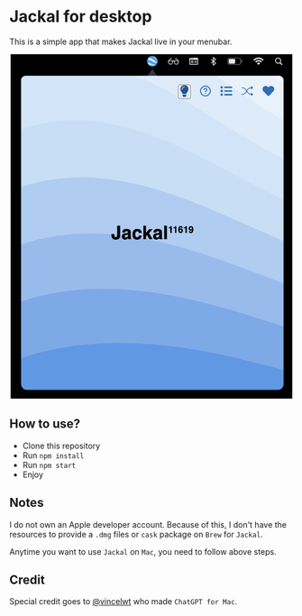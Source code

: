 # Jackal for desktop

This is a simple app that makes Jackal live in your menubar.

<p align="center">
  <img src="./images/root.png" width="500">
</p>

## How to use?

- Clone this repository
- Run `npm install`
- Run `npm start`
- Enjoy

## Notes

I do not own an Apple developer account. Because of this, I don't have the resources to provide a `.dmg` files or `cask` package on `Brew` for `Jackal`.

Anytime you want to use `Jackal` on `Mac`, you need to follow above steps.

## Credit

Special credit goes to [@vincelwt](https://twitter.com/vincelwt) who made `ChatGPT for Mac`.
